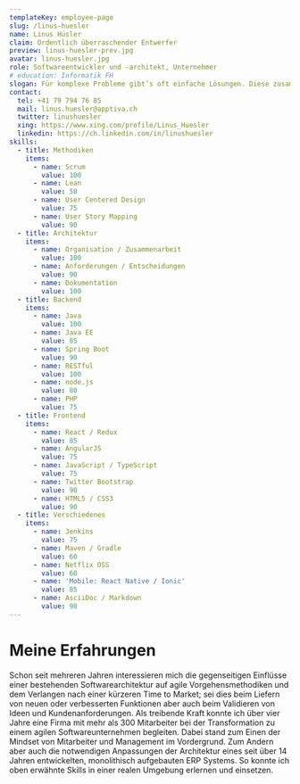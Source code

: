 ```yaml
---
templateKey: employee-page
slug: /linus-huesler
name: Linus Hüsler
claim: Ordentlich überraschender Entwerfer
preview: linus-huesler-prev.jpg
avatar: linus-huesler.jpg
role: Softwareentwickler und -architekt, Unternehmer
# education: Informatik FH
slogan: Für komplexe Probleme gibt’s oft einfache Lösungen. Diese zusammen mit den Anwender zu entwickeln ist meine Faszination.
contact:
  tel: +41 79 794 76 85
  mail: linus.huesler@apptiva.ch
  twitter: linushuesler
  xing: https://www.xing.com/profile/Linus_Huesler
  linkedin: https://ch.linkedin.com/in/linushuesler
skills:
  - title: Methodiken
    items:
      - name: Scrum
        value: 100
      - name: Lean
        value: 50
      - name: User Centered Design
        value: 75
      - name: User Story Mapping
        value: 90
  - title: Architektur
    items:
      - name: Organisation / Zusammenarbeit
        value: 100
      - name: Anforderungen / Entscheidungen
        value: 90
      - name: Dokumentation
        value: 100
  - title: Backend
    items:
      - name: Java
        value: 100
      - name: Java EE
        value: 85
      - name: Spring Boot
        value: 90
      - name: RESTful
        value: 100
      - name: node.js
        value: 80
      - name: PHP
        value: 75
  - title: Frontend
    items:
      - name: React / Redux
        value: 85
      - name: AngularJS
        value: 75
      - name: JavaScript / TypeScript
        value: 75
      - name: Twitter Bootstrap
        value: 90
      - name: HTML5 / CSS3
        value: 90
  - title: Verschiedenes
    items:
      - name: Jenkins
        value: 75
      - name: Maven / Gradle
        value: 60
      - name: Netflix OSS
        value: 60
      - name: 'Mobile: React Native / Ionic'
        value: 85
      - name: AsciiDoc / Markdown
        value: 90
---
```


# Meine Erfahrungen

Schon seit mehreren Jahren interessieren mich die gegenseitigen Einflüsse einer bestehenden Softwarearchitektur auf agile Vorgehensmethodiken und dem Verlangen nach einer kürzeren Time to Market; sei dies beim Liefern von neuen oder verbesserten Funktionen aber auch beim Validieren von Ideen und Kundenanforderungen. Als treibende Kraft konnte ich über vier Jahre eine Firma mit mehr als 300 Mitarbeiter bei der Transformation zu einem agilen Softwareunternehmen begleiten. Dabei stand zum Einen der Mindset von Mitarbeiter und Management im Vordergrund. Zum Andern aber auch die notwendigen Anpassungen der Architektur eines seit über 14 Jahren entwickelten, monolithisch aufgebauten ERP Systems. So konnte ich oben erwähnte Skills in einer realen Umgebung erlernen und einsetzen.
